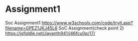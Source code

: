 # Assignment1
Soc Assignment1
https://www.w3schools.com/code/tryit.asp?filename=GPEZ1JKJ45L6
SoC Assignment(check point 2)
https://jsfiddle.net/Jayanth941/j46fcu0p/17/
